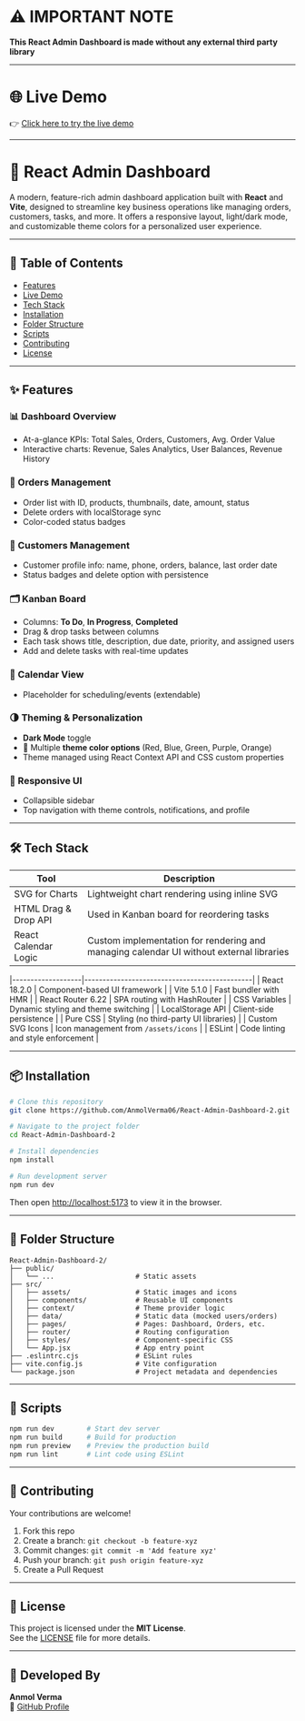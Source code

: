 
# ⚠️ IMPORTANT NOTE

**This React Admin Dashboard is made without any external third party library**

---

# 🌐 Live Demo

👉 [Click here to try the live demo](https://anmolverma06.github.io/React-Admin-Dashboard-2/)

---

# 🚀 React Admin Dashboard

A modern, feature-rich admin dashboard application built with **React** and **Vite**, designed to streamline key business operations like managing orders, customers, tasks, and more. It offers a responsive layout, light/dark mode, and customizable theme colors for a personalized user experience.

---

## 📌 Table of Contents

- [Features](#-features)
- [Live Demo](#-live-demo)
- [Tech Stack](#-tech-stack)
- [Installation](#-installation)
- [Folder Structure](#-folder-structure)
- [Scripts](#-scripts)
- [Contributing](#-contributing)
- [License](#-license)

---

## ✨ Features

### 📊 Dashboard Overview
- At-a-glance KPIs: Total Sales, Orders, Customers, Avg. Order Value
- Interactive charts: Revenue, Sales Analytics, User Balances, Revenue History

### 🛒 Orders Management
- Order list with ID, products, thumbnails, date, amount, status
- Delete orders with localStorage sync
- Color-coded status badges

### 👤 Customers Management
- Customer profile info: name, phone, orders, balance, last order date
- Status badges and delete option with persistence

### 🗂️ Kanban Board
- Columns: **To Do**, **In Progress**, **Completed**
- Drag & drop tasks between columns
- Each task shows title, description, due date, priority, and assigned users
- Add and delete tasks with real-time updates

### 📅 Calendar View
- Placeholder for scheduling/events (extendable)

### 🌗 Theming & Personalization
- **Dark Mode** toggle
- 🎨 Multiple **theme color options** (Red, Blue, Green, Purple, Orange)
- Theme managed using React Context API and CSS custom properties

### 📱 Responsive UI
- Collapsible sidebar
- Top navigation with theme controls, notifications, and profile

---

## 🛠️ Tech Stack

| Tool              | Description                                  |
|-------------------|----------------------------------------------|
| SVG for Charts    | Lightweight chart rendering using inline SVG |
| HTML Drag & Drop API | Used in Kanban board for reordering tasks |
| React Calendar Logic | Custom implementation for rendering and managing calendar UI without external libraries |

|-------------------|----------------------------------------------|
| React 18.2.0      | Component-based UI framework                 |
| Vite 5.1.0        | Fast bundler with HMR                        |
| React Router 6.22 | SPA routing with HashRouter                  |
| CSS Variables     | Dynamic styling and theme switching          |
| LocalStorage API  | Client-side persistence                      |
| Pure CSS          | Styling (no third-party UI libraries)        |
| Custom SVG Icons  | Icon management from `/assets/icons`         |
| ESLint            | Code linting and style enforcement           |

---

## 📦 Installation

```bash
# Clone this repository
git clone https://github.com/AnmolVerma06/React-Admin-Dashboard-2.git

# Navigate to the project folder
cd React-Admin-Dashboard-2

# Install dependencies
npm install

# Run development server
npm run dev
```

Then open [http://localhost:5173](http://localhost:5173) to view it in the browser.

---

## 📁 Folder Structure

```
React-Admin-Dashboard-2/
├── public/
│   └── ...                    # Static assets
├── src/
│   ├── assets/                # Static images and icons
│   ├── components/            # Reusable UI components
│   ├── context/               # Theme provider logic
│   ├── data/                  # Static data (mocked users/orders)
│   ├── pages/                 # Pages: Dashboard, Orders, etc.
│   ├── router/                # Routing configuration
│   ├── styles/                # Component-specific CSS
│   └── App.jsx                # App entry point
├── .eslintrc.cjs              # ESLint rules
├── vite.config.js             # Vite configuration
└── package.json               # Project metadata and dependencies
```

---

## 🧩 Scripts

```bash
npm run dev        # Start dev server
npm run build      # Build for production
npm run preview    # Preview the production build
npm run lint       # Lint code using ESLint
```

---

## 🤝 Contributing

Your contributions are welcome!

1. Fork this repo
2. Create a branch: `git checkout -b feature-xyz`
3. Commit changes: `git commit -m 'Add feature xyz'`
4. Push your branch: `git push origin feature-xyz`
5. Create a Pull Request

---

## 📄 License

This project is licensed under the **MIT License**.  
See the [LICENSE](LICENSE) file for more details.

---

## 🙌 Developed By

**Anmol Verma**  
🔗 [GitHub Profile](https://github.com/AnmolVerma06)
